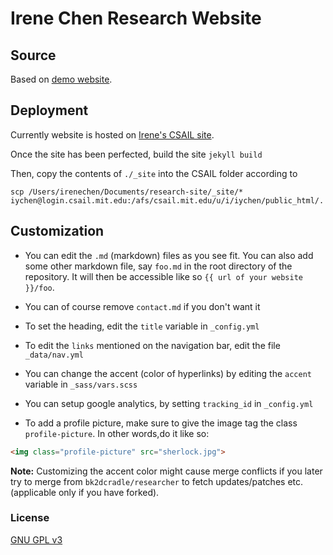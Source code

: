 # Irene Chen Research Website

## Source

Based on [demo website](http://ankitsultana.com/researcher).

## Deployment

Currently website is hosted on [Irene's CSAIL site](http://people.csail.mit.edu/iychen/). 

Once the site has been perfected, build the site
```jekyll build```

Then, copy the contents of `./_site` into the CSAIL folder according to

```scp /Users/irenechen/Documents/research-site/_site/* iychen@login.csail.mit.edu:/afs/csail.mit.edu/u/i/iychen/public_html/.```

## Customization

* You can edit the `.md` (markdown) files as you see fit. You can also add some other markdown file, say `foo.md` in the root directory of the repository. It will then be accessible like so `{{ url of your website }}/foo`.

* You can of course remove `contact.md` if you don't want it

* To set the heading, edit the `title` variable in `_config.yml`

* To edit the `links` mentioned on the navigation bar, edit the file `_data/nav.yml`

* You can change the accent (color of hyperlinks) by editing the `accent` variable in `_sass/vars.scss`

* You can setup google analytics, by setting `tracking_id` in `_config.yml`

* To add a profile picture, make sure to give the image tag the class `profile-picture`. In other words,do it like so:

```html
<img class="profile-picture" src="sherlock.jpg">
```

**Note:** Customizing the accent color might cause merge conflicts if you later try to merge from `bk2dcradle/researcher` to fetch updates/patches etc. (applicable only if you have forked).

### License

[GNU GPL v3](https://github.com/bk2dcradle/researcher/blob/gh-pages/LICENSE)


